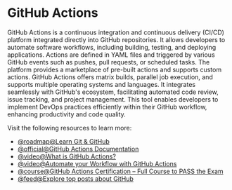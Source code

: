# GitHub Actions

GitHub Actions is a continuous integration and continuous delivery (CI/CD) platform integrated directly into GitHub repositories. It allows developers to automate software workflows, including building, testing, and deploying applications. Actions are defined in YAML files and triggered by various GitHub events such as pushes, pull requests, or scheduled tasks. The platform provides a marketplace of pre-built actions and supports custom actions. GitHub Actions offers matrix builds, parallel job execution, and supports multiple operating systems and languages. It integrates seamlessly with GitHub's ecosystem, facilitating automated code review, issue tracking, and project management. This tool enables developers to implement DevOps practices efficiently within their GitHub workflow, enhancing productivity and code quality.

Visit the following resources to learn more:

- [@roadmap@Learn Git & GitHub](https://roadmap.sh/git-github)
- [@official@GitHub Actions Documentation](https://docs.github.com/en/actions)
- [@video@What is GitHub Actions?](https://www.youtube.com/watch?v=URmeTqglS58)
- [@video@Automate your Workflow with GitHub Actions](https://www.youtube.com/watch?v=nyKZTKQS_EQ)
- [@course@GitHub Actions Certification – Full Course to PASS the Exam](https://www.youtube.com/watch?v=Tz7FsunBbfQ&t=2396s)
- [@feed@Explore top posts about GitHub](https://app.daily.dev/tags/github?ref=roadmapsh)
